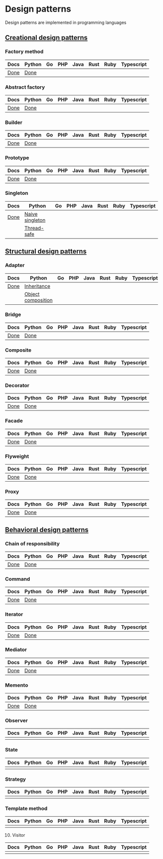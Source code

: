 # Design patterns

Design patterns are implemented in programming languages

## [Creational design patterns](https://refactoring.guru/design-patterns/creational-patterns)

### Factory method

| Docs                                             | Python                                                | Go  | PHP | Java | Rust | Ruby | Typescript |
| ------------------------------------------------ | ----------------------------------------------------- | --- | --- | ---- | ---- | ---- | ---------- |
| [Done](./creational-patterns/factory\_method.md) | [Done](./creational-patterns/factory\_method/main.py) |     |     |      |      |      |            |

### Abstract factory

| Docs                                               | Python                                                  | Go  | PHP | Java | Rust | Ruby | Typescript |
| -------------------------------------------------- | ------------------------------------------------------- | --- | --- | ---- | ---- | ---- | ---------- |
| [Done](./creational-patterns/abstract\_factory.md) | [Done](./creational-patterns/abstract\_factory/main.py) |     |     |      |      |      |            |

### Builder

| Docs                                     | Python                                        | Go  | PHP | Java | Rust | Ruby | Typescript |
| ---------------------------------------- | --------------------------------------------- | --- | --- | ---- | ---- | ---- | ---------- |
| [Done](./creational-patterns/builder.md) | [Done](./creational-patterns/builder/main.py) |     |     |      |      |      |            |

### Prototype

| Docs                                       | Python                                          | Go  | PHP | Java | Rust | Ruby | Typescript |
| ------------------------------------------ | ----------------------------------------------- | --- | --- | ---- | ---- | ---- | ---------- |
| [Done](./creational-patterns/prototype.md) | [Done](./creational-patterns/prototype/main.py) |     |     |      |      |      |            |

### Singleton

| Docs                                       | Python                                                         | Go  | PHP | Java | Rust | Ruby | Typescript |
| ------------------------------------------ | -------------------------------------------------------------- | --- | --- | ---- | ---- | ---- | ---------- |
| [Done](./creational-patterns/singleton.md) | [Naive singleton](./creational-patterns/singleton/naive.py)    |     |     |      |      |      |            |
|                                            | [Thread-safe](./creational-patterns/singleton/thread\_safe.py) |     |     |      |      |      |            |

## [Structural design patterns](https://refactoring.guru/design-patterns/structural-patterns)

### Adapter

| Docs                                            | Python                                                                    | Go  | PHP | Java | Rust | Ruby | Typescript |
| ----------------------------------------------- | ------------------------------------------------------------------------- | --- | --- | ---- | ---- | ---- | ---------- |
| [Done](./structural-patterns/adapter/README.md) | [Inheritance](./structural-patterns/adapter/inheritance.py)               |     |     |      |      |      |            |
|                                                 | [Object composition](./structural-patterns/adapter/object_composition.py) |     |     |      |      |      |            |

### Bridge

| Docs                                           | Python                                       | Go  | PHP | Java | Rust | Ruby | Typescript |
| ---------------------------------------------- | -------------------------------------------- | --- | --- | ---- | ---- | ---- | ---------- |
| [Done](./structural-patterns/bridge/README.md) | [Done](./structural-patterns/bridge/main.py) |     |     |      |      |      |            |

### Composite

| Docs                                              | Python                                          | Go  | PHP | Java | Rust | Ruby | Typescript |
| ------------------------------------------------- | ----------------------------------------------- | --- | --- | ---- | ---- | ---- | ---------- |
| [Done](./structural-patterns/composite/README.md) | [Done](./structural-patterns/composite/main.py) |     |     |      |      |      |            |

### Decorator

| Docs                                              | Python                                          | Go  | PHP | Java | Rust | Ruby | Typescript |
| ------------------------------------------------- | ----------------------------------------------- | --- | --- | ---- | ---- | ---- | ---------- |
| [Done](./structural-patterns/decorator/README.md) | [Done](./structural-patterns/decorator/main.py) |     |     |      |      |      |            |

### Facade

| Docs                                           | Python                                       | Go  | PHP | Java | Rust | Ruby | Typescript |
| ---------------------------------------------- | -------------------------------------------- | --- | --- | ---- | ---- | ---- | ---------- |
| [Done](./structural-patterns/facade/README.md) | [Done](./structural-patterns/facade/main.py) |     |     |      |      |      |            |

### Flyweight

| Docs                                              | Python                                          | Go  | PHP | Java | Rust | Ruby | Typescript |
| ------------------------------------------------- | ----------------------------------------------- | --- | --- | ---- | ---- | ---- | ---------- |
| [Done](./structural-patterns/flyweight/README.md) | [Done](./structural-patterns/flyweight/mian.py) |     |     |      |      |      |            |

### Proxy

| Docs                                          | Python                                      | Go  | PHP | Java | Rust | Ruby | Typescript |
| --------------------------------------------- | ------------------------------------------- | --- | --- | ---- | ---- | ---- | ---------- |
| [Done](./structural-patterns/proxy/README.md) | [Done](./structural-patterns/proxy/main.py) |     |     |      |      |      |            |

## [Behavioral design patterns](https://refactoring.guru/design-patterns/behavioral-patterns)

### Chain of responsibility

| Docs                                                            | Python                                                        | Go  | PHP | Java | Rust | Ruby | Typescript |
| --------------------------------------------------------------- | ------------------------------------------------------------- | --- | --- | ---- | ---- | ---- | ---------- |
| [Done](./behavioral-patterns/chain_of_responsibility/README.md) | [Done](./behavioral-patterns/chain_of_responsibility/main.py) |     |     |      |      |      |            |

### Command

| Docs                                            | Python                                        | Go  | PHP | Java | Rust | Ruby | Typescript |
| ----------------------------------------------- | --------------------------------------------- | --- | --- | ---- | ---- | ---- | ---------- |
| [Done](./behavioral-patterns/command/README.md) | [Done](./behavioral-patterns/command/main.py) |     |     |      |      |      |            |

### Iterator

| Docs                                             | Python                                         | Go  | PHP | Java | Rust | Ruby | Typescript |
| ------------------------------------------------ | ---------------------------------------------- | --- | --- | ---- | ---- | ---- | ---------- |
| [Done](./behavioral-patterns/iterator/README.md) | [Done](./behavioral-patterns/iterator/main.py) |     |     |      |      |      |            |

### Mediator

| Docs                                             | Python                                         | Go  | PHP | Java | Rust | Ruby | Typescript |
| ------------------------------------------------ | ---------------------------------------------- | --- | --- | ---- | ---- | ---- | ---------- |
| [Done](./behavioral-patterns/mediator/README.md) | [Done](./behavioral-patterns/mediator/main.py) |     |     |      |      |      |            |

### Memento

| Docs                                            | Python                                        | Go  | PHP | Java | Rust | Ruby | Typescript |
| ----------------------------------------------- | --------------------------------------------- | --- | --- | ---- | ---- | ---- | ---------- |
| [Done](./behavioral-patterns/memento/README.md) | [Done](./behavioral-patterns/memento/main.py) |     |     |      |      |      |            |

### Observer

| Docs | Python | Go  | PHP | Java | Rust | Ruby | Typescript |
| ---- | ------ | --- | --- | ---- | ---- | ---- | ---------- |
|      |        |     |     |      |      |      |            |

### State

| Docs | Python | Go  | PHP | Java | Rust | Ruby | Typescript |
| ---- | ------ | --- | --- | ---- | ---- | ---- | ---------- |
|      |        |     |     |      |      |      |            |

### Strategy

| Docs | Python | Go  | PHP | Java | Rust | Ruby | Typescript |
| ---- | ------ | --- | --- | ---- | ---- | ---- | ---------- |
|      |        |     |     |      |      |      |            |

### Template method

| Docs | Python | Go  | PHP | Java | Rust | Ruby | Typescript |
| ---- | ------ | --- | --- | ---- | ---- | ---- | ---------- |
|      |        |     |     |      |      |      |            |

10. Visitor

| Docs | Python | Go  | PHP | Java | Rust | Ruby | Typescript |
| ---- | ------ | --- | --- | ---- | ---- | ---- | ---------- |
|      |        |     |     |      |      |      |            |

